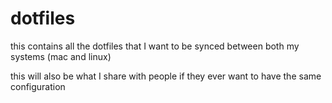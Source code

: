 # dotfiles

this contains all the dotfiles that I want to be synced between both my systems (mac and linux)

this will also be what I share with people if they ever want to have the same configuration
